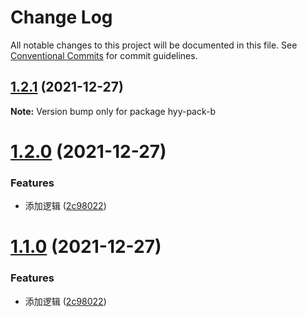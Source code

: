# Change Log

All notable changes to this project will be documented in this file.
See [Conventional Commits](https://conventionalcommits.org) for commit guidelines.

## [1.2.1](https://github.com/hyy1115/lerna-test/compare/hyy-pack-b@1.2.0...hyy-pack-b@1.2.1) (2021-12-27)

**Note:** Version bump only for package hyy-pack-b





# [1.2.0](https://github.com/hyy1115/lerna-test/compare/hyy-pack-b@1.1.0...hyy-pack-b@1.2.0) (2021-12-27)


### Features

* 添加逻辑 ([2c98022](https://github.com/hyy1115/lerna-test/commit/2c98022b41b0e0188d4c1ddb257ba4e18e0c4c46))





# [1.1.0](https://github.com/hyy1115/lerna-test/compare/hyy-pack-b@1.1.0...hyy-pack-b@1.1.0) (2021-12-27)


### Features

* 添加逻辑 ([2c98022](https://github.com/hyy1115/lerna-test/commit/2c98022b41b0e0188d4c1ddb257ba4e18e0c4c46))
